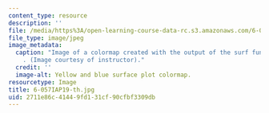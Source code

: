 ```yaml
---
content_type: resource
description: ''
file: /media/https%3A/open-learning-course-data-rc.s3.amazonaws.com/6-057-introduction-to-matlab-january-iap-2019/2711e86c41449fd131cf90cfbf3309db_6-057IAP19-th.jpg
file_type: image/jpeg
image_metadata:
  caption: "Image of a colormap created with the output of the surf function in MATLAB\xAE\
    . (Image courtesy of instructor)."
  credit: ''
  image-alt: Yellow and blue surface plot colormap.
resourcetype: Image
title: 6-057IAP19-th.jpg
uid: 2711e86c-4144-9fd1-31cf-90cfbf3309db
---
```

